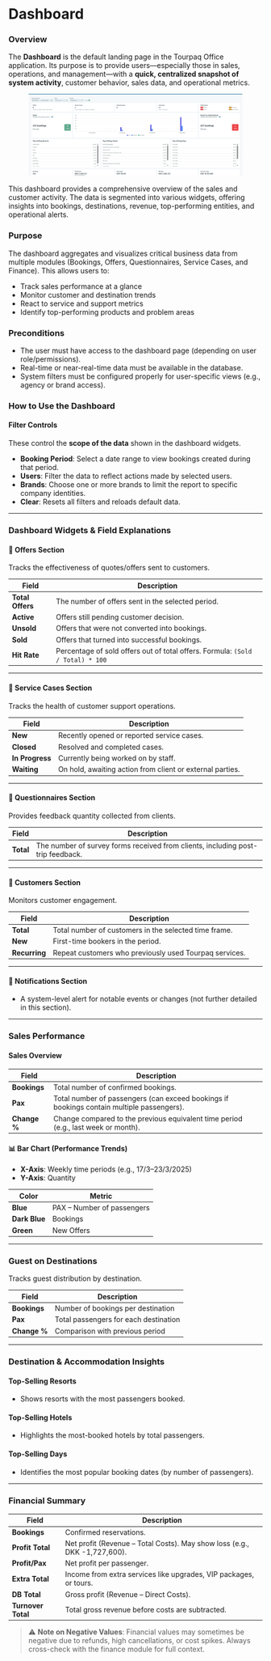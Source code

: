 # Dashboard

### Overview

The **Dashboard** is the default landing page in the Tourpaq Office application. Its purpose is to provide users—especially those in sales, operations, and management—with a **quick, centralized snapshot of system activity**, customer behavior, sales data, and operational metrics.

<figure><img src="../.gitbook/assets/image (242).png" alt=""><figcaption></figcaption></figure>

This dashboard provides a comprehensive overview of the sales and customer activity. The data is segmented into various widgets, offering insights into bookings, destinations, revenue, top-performing entities, and operational alerts.

### Purpose

The dashboard aggregates and visualizes critical business data from multiple modules (Bookings, Offers, Questionnaires, Service Cases, and Finance). This allows users to:

* Track sales performance at a glance
* Monitor customer and destination trends
* React to service and support metrics
* Identify top-performing products and problem areas

### Preconditions

* The user must have access to the dashboard page (depending on user role/permissions).
* Real-time or near-real-time data must be available in the database.
* System filters must be configured properly for user-specific views (e.g., agency or brand access).

### How to Use the Dashboard

#### Filter Controls

These control the **scope of the data** shown in the dashboard widgets.

* **Booking Period**: Select a date range to view bookings created during that period.
* **Users**: Filter the data to reflect actions made by selected users.
* **Brands**: Choose one or more brands to limit the report to specific company identities.
* **Clear**: Resets all filters and reloads default data.

***

### Dashboard Widgets & Field Explanations

#### 🔹 Offers Section

Tracks the effectiveness of quotes/offers sent to customers.

| Field            | Description                                                                    |
| ---------------- | ------------------------------------------------------------------------------ |
| **Total Offers** | The number of offers sent in the selected period.                              |
| **Active**       | Offers still pending customer decision.                                        |
| **Unsold**       | Offers that were not converted into bookings.                                  |
| **Sold**         | Offers that turned into successful bookings.                                   |
| **Hit Rate**     | Percentage of sold offers out of total offers. Formula: `(Sold / Total) * 100` |

***

#### 🔹 Service Cases Section

Tracks the health of customer support operations.

| Field           | Description                                               |
| --------------- | --------------------------------------------------------- |
| **New**         | Recently opened or reported service cases.                |
| **Closed**      | Resolved and completed cases.                             |
| **In Progress** | Currently being worked on by staff.                       |
| **Waiting**     | On hold, awaiting action from client or external parties. |

***

#### 🔹 Questionnaires Section

Provides feedback quantity collected from clients.

| Field     | Description                                                                     |
| --------- | ------------------------------------------------------------------------------- |
| **Total** | The number of survey forms received from clients, including post-trip feedback. |

***

#### 🔹 Customers Section

Monitors customer engagement.

| Field         | Description                                            |
| ------------- | ------------------------------------------------------ |
| **Total**     | Total number of customers in the selected time frame.  |
| **New**       | First-time bookers in the period.                      |
| **Recurring** | Repeat customers who previously used Tourpaq services. |

***

#### 🔹 Notifications Section

* A system-level alert for notable events or changes (not further detailed in this section).

***

### Sales Performance

#### Sales Overview

| Field        | Description                                                                               |
| ------------ | ----------------------------------------------------------------------------------------- |
| **Bookings** | Total number of confirmed bookings.                                                       |
| **Pax**      | Total number of passengers (can exceed bookings if bookings contain multiple passengers). |
| **Change %** | Change compared to the previous equivalent time period (e.g., last week or month).        |

#### 📊 Bar Chart (Performance Trends)

* **X-Axis**: Weekly time periods (e.g., 17/3–23/3/2025)
* **Y-Axis**: Quantity

| Color         | Metric                     |
| ------------- | -------------------------- |
| **Blue**      | PAX – Number of passengers |
| **Dark Blue** | Bookings                   |
| **Green**     | New Offers                 |

***

### Guest on Destinations

Tracks guest distribution by destination.

| Field        | Description                           |
| ------------ | ------------------------------------- |
| **Bookings** | Number of bookings per destination    |
| **Pax**      | Total passengers for each destination |
| **Change %** | Comparison with previous period       |

***

### Destination & Accommodation Insights

#### Top-Selling Resorts

* Shows resorts with the most passengers booked.

#### Top-Selling Hotels

* Highlights the most-booked hotels by total passengers.

#### Top-Selling Days

* Identifies the most popular booking dates (by number of passengers).

***

### Financial Summary

| Field              | Description                                                               |
| ------------------ | ------------------------------------------------------------------------- |
| **Bookings**       | Confirmed reservations.                                                   |
| **Profit Total**   | Net profit (Revenue – Total Costs). May show loss (e.g., DKK -1,727,600). |
| **Profit/Pax**     | Net profit per passenger.                                                 |
| **Extra Total**    | Income from extra services like upgrades, VIP packages, or tours.         |
| **DB Total**       | Gross profit (Revenue – Direct Costs).                                    |
| **Turnover Total** | Total gross revenue before costs are subtracted.                          |

> ⚠️ **Note on Negative Values**: Financial values may sometimes be negative due to refunds, high cancellations, or cost spikes. Always cross-check with the finance module for full context.
